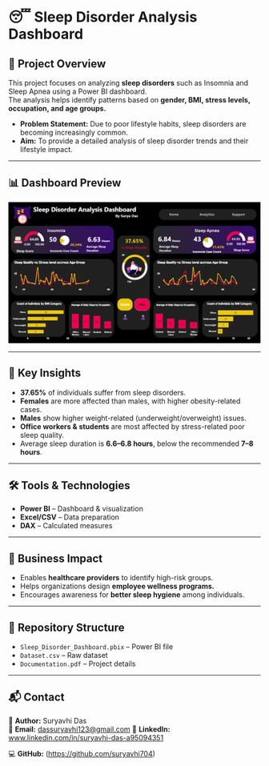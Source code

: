 # 😴 Sleep Disorder Analysis Dashboard

## 📌 Project Overview
This project focuses on analyzing **sleep disorders** such as Insomnia and Sleep Apnea using a Power BI dashboard.  
The analysis helps identify patterns based on **gender, BMI, stress levels, occupation, and age groups.**

- **Problem Statement:** Due to poor lifestyle habits, sleep disorders are becoming increasingly common.  
- **Aim:** To provide a detailed analysis of sleep disorder trends and their lifestyle impact.

---

## 📊 Dashboard Preview
![Sleep Disorder Dashboard](https://github.com/suryavhi704/Sleep-Disorder-Analysis-Dashboard-Power-BI/blob/main/Sleep%20Disorder%20Dashboard%20Image.png?raw=true)

---

## 🔑 Key Insights
- **37.65%** of individuals suffer from sleep disorders.  
- **Females** are more affected than males, with higher obesity-related cases.  
- **Males** show higher weight-related (underweight/overweight) issues.  
- **Office workers & students** are most affected by stress-related poor sleep quality.  
- Average sleep duration is **6.6–6.8 hours**, below the recommended **7–8 hours**.  

---

## 🛠 Tools & Technologies
- **Power BI** – Dashboard & visualization  
- **Excel/CSV** – Data preparation  
- **DAX** – Calculated measures  

---

## 🚀 Business Impact
- Enables **healthcare providers** to identify high-risk groups.  
- Helps organizations design **employee wellness programs.**  
- Encourages awareness for **better sleep hygiene** among individuals.  

---

## 📂 Repository Structure
- `Sleep_Disorder_Dashboard.pbix` – Power BI file  
- `Dataset.csv` – Raw dataset  
- `Documentation.pdf` – Project details  

---

## 📬 Contact
👤 **Author:** Suryavhi Das  
📧 **Email:** dassuryavhi123@gmail.com 
🔗 **LinkedIn:** www.linkedin.com/in/suryavhi-das-a95094351

 
💻 **GitHub:** (https://github.com/suryavhi704) 
